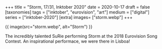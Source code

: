 +++
title = "Storm, 17/31, Inktober 2020"
date = 2020-10-17
draft =  false
[taxonomies]
tags = ["inktober", "eurovision", "art"]
medium = ["digital"]
series = ["inktober-2020"]
[extra]
images= ["storm.webp"]
+++

{{ image(src="storm.webp", alt="Storm") }}

The incredibly talented SuRie performing Storm at the 2018 Eurovision Song Contest. An inspirational performace, we were there in Lisboa!
